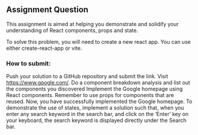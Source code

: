 ## Assignment Question
This assignment is aimed at helping you demonstrate and solidify your understanding of React components, props and state. 

To solve this problem, you will need to create a new react app. You can use either create-react-app or vite. 

### How to submit:
Push your solution to a GitHub repository and submit the link.
Visit https://www.google.com/. 
Do a component breakdown analysis and list out the components you discovered
Implement the Google homepage using React components. Remember to use props for components that are reused.
Now, you have successfully implemented the Google homepage. To demonstrate the use of states, implement a solution such that, when you enter any search keyword in the search bar, and click on the ‘Enter’ key on your keyboard, the search keyword is displayed directly under the Search bar.
